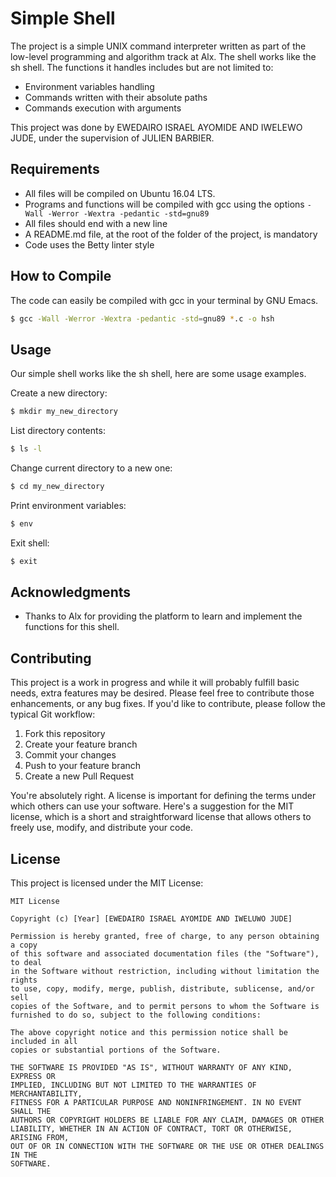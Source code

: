 # Simple Shell

The project is a simple UNIX command interpreter written as part of the low-level programming and algorithm track at Alx. The shell works like the sh shell. The functions it handles includes but are not limited to:

* Environment variables handling
* Commands written with their absolute paths
* Commands execution with arguments

This project was done by EWEDAIRO ISRAEL AYOMIDE AND IWELEWO JUDE, under the supervision of JULIEN BARBIER.

## Requirements

* All files will be compiled on Ubuntu 16.04 LTS.
* Programs and functions will be compiled with gcc using the options `-Wall -Werror -Wextra -pedantic -std=gnu89`
* All files should end with a new line
* A README.md file, at the root of the folder of the project, is mandatory
* Code uses the Betty linter style

## How to Compile

The code can easily be compiled with gcc in your terminal by GNU Emacs.

```bash
$ gcc -Wall -Werror -Wextra -pedantic -std=gnu89 *.c -o hsh
```

## Usage

Our simple shell works like the sh shell, here are some usage examples.

Create a new directory:

```bash
$ mkdir my_new_directory
```
List directory contents:

```bash
$ ls -l
```
Change current directory to a new one:

```bash
$ cd my_new_directory
```
Print environment variables:

```bash
$ env
```
Exit shell:

```bash
$ exit
```

## Acknowledgments

* Thanks to Alx for providing the platform to learn and implement the functions for this shell.

## Contributing

This project is a work in progress and while it will probably fulfill basic needs, extra features may be desired. Please feel free to contribute those enhancements, or any bug fixes. If you'd like to contribute, please follow the typical Git workflow:

1. Fork this repository
2. Create your feature branch
3. Commit your changes
4. Push to your feature branch
5. Create a new Pull Request

You're absolutely right. A license is important for defining the terms under which others can use your software. Here's a suggestion for the MIT license, which is a short and straightforward license that allows others to freely use, modify, and distribute your code.

## License

This project is licensed under the MIT License:

```
MIT License

Copyright (c) [Year] [EWEDAIRO ISRAEL AYOMIDE AND IWELUWO JUDE]

Permission is hereby granted, free of charge, to any person obtaining a copy
of this software and associated documentation files (the "Software"), to deal
in the Software without restriction, including without limitation the rights
to use, copy, modify, merge, publish, distribute, sublicense, and/or sell
copies of the Software, and to permit persons to whom the Software is
furnished to do so, subject to the following conditions:

The above copyright notice and this permission notice shall be included in all
copies or substantial portions of the Software.

THE SOFTWARE IS PROVIDED "AS IS", WITHOUT WARRANTY OF ANY KIND, EXPRESS OR
IMPLIED, INCLUDING BUT NOT LIMITED TO THE WARRANTIES OF MERCHANTABILITY,
FITNESS FOR A PARTICULAR PURPOSE AND NONINFRINGEMENT. IN NO EVENT SHALL THE
AUTHORS OR COPYRIGHT HOLDERS BE LIABLE FOR ANY CLAIM, DAMAGES OR OTHER
LIABILITY, WHETHER IN AN ACTION OF CONTRACT, TORT OR OTHERWISE, ARISING FROM,
OUT OF OR IN CONNECTION WITH THE SOFTWARE OR THE USE OR OTHER DEALINGS IN THE
SOFTWARE.
```
